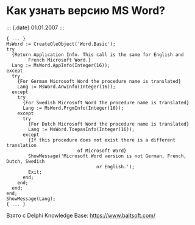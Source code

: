 Как узнать версию MS Word?
==========================

::: {.date}
01.01.2007
:::

    { ... }
    MsWord := CreateOleObject('Word.Basic');
    try
      {Return Application Info. This call is the same for English and 
            French Microsoft Word.}
      Lang := MsWord.AppInfo(Integer(16));
    except
      try
        {For German Microsoft Word the procedure name is translated}
        Lang := MsWord.AnwInfo(Integer(16));
      except
        try
          {For Swedish Microsoft Word the procedure name is translated}
          Lang := MsWord.PrgmInfo(Integer(16));
        except
          try
            {For Dutch Microsoft Word the procedure name is translated}
            Lang := MsWord.ToepasInfo(Integer(16));
          except
            {If this procedure does not exist there is a different translation
                              of Microsoft Word}
            ShowMessage('Microsoft Word version is not German, French, Dutch, Swedish
                                     or English.');
            Exit;
          end;
        end;
      end;
    end;
    ShowMessage(Lang);
    { ... }

Взято с Delphi Knowledge Base: <https://www.baltsoft.com/>
